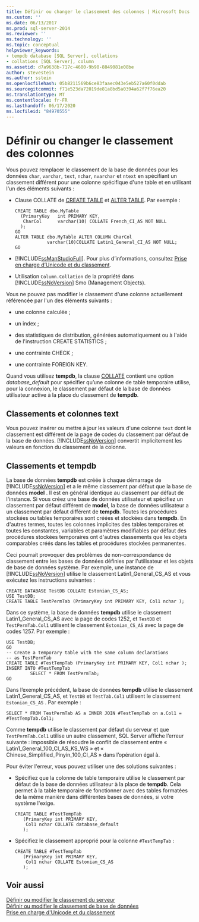 ```yaml
---
title: Définir ou changer le classement des colonnes | Microsoft Docs
ms.custom: ''
ms.date: 06/13/2017
ms.prod: sql-server-2014
ms.reviewer: ''
ms.technology: ''
ms.topic: conceptual
helpviewer_keywords:
- tempdb database [SQL Server], collations
- collations [SQL Server], column
ms.assetid: d7a9638b-717c-4680-9b98-8849081e08be
author: stevestein
ms.author: sstein
ms.openlocfilehash: 05b8211569b6ce83faaec043e5eb527a60f0ddab
ms.sourcegitcommit: f71e523da72019de81a8bd5a0394a62f7f76ea20
ms.translationtype: MT
ms.contentlocale: fr-FR
ms.lasthandoff: 06/17/2020
ms.locfileid: "84970555"
---
```

# <a name="set-or-change-the-column-collation"></a>Définir ou changer le classement des colonnes
  Vous pouvez remplacer le classement de la base de données pour les données `char`, `varchar`, `text`, `nchar`, `nvarchar` et `ntext` en spécifiant un classement différent pour une colonne spécifique d'une table et en utilisant l'un des éléments suivants :  
  
-   Clause COLLATE de [CREATE TABLE](/sql/t-sql/statements/create-table-transact-sql) et [ALTER TABLE](/sql/t-sql/statements/alter-table-transact-sql). Par exemple :  
  
    ```  
    CREATE TABLE dbo.MyTable  
      (PrimaryKey   int PRIMARY KEY,  
       CharCol      varchar(10) COLLATE French_CI_AS NOT NULL  
      );  
    GO  
    ALTER TABLE dbo.MyTable ALTER COLUMN CharCol  
                varchar(10)COLLATE Latin1_General_CI_AS NOT NULL;  
    GO  
    ```  
  
-   [!INCLUDE[ssManStudioFull](../../includes/ssmanstudiofull-md.md)]. Pour plus d’informations, consultez [Prise en charge d’Unicode et du classement](collation-and-unicode-support.md).  
  
-   Utilisation `Column.Collation` de la propriété dans [!INCLUDE[ssNoVersion](../../includes/ssnoversion-md.md)] Smo (Management Objects).  
  
 Vous ne pouvez pas modifier le classement d'une colonne actuellement référencée par l'un des éléments suivants :  
  
-   une colonne calculée ;  
  
-   un index ;  
  
-   des statistiques de distribution, générées automatiquement ou à l'aide de l'instruction CREATE STATISTICS ;  
  
-   une contrainte CHECK ;  
  
-   une contrainte FOREIGN KEY.  
  
 Quand vous utilisez **tempdb**, la clause [COLLATE](/sql/t-sql/statements/collations) contient une option *database_default* pour spécifier qu’une colonne de table temporaire utilise, pour la connexion, le classement par défaut de la base de données utilisateur active à la place du classement de **tempdb**.  
  
## <a name="collations-and-text-columns"></a>Classements et colonnes text  
 Vous pouvez insérer ou mettre à jour les valeurs d'une colonne `text` dont le classement est différent de la page de codes du classement par défaut de la base de données. [!INCLUDE[ssNoVersion](../../includes/ssnoversion-md.md)] convertit implicitement les valeurs en fonction du classement de la colonne.  
  
## <a name="collations-and-tempdb"></a>Classements et tempdb  
 La base de données **tempdb** est créée à chaque démarrage de [!INCLUDE[ssNoVersion](../../includes/ssnoversion-md.md)] et a le même classement par défaut que la base de données **model** . Il est en général identique au classement par défaut de l'instance. Si vous créez une base de données utilisateur et spécifiez un classement par défaut différent de **model**, la base de données utilisateur a un classement par défaut différent de **tempdb**. Toutes les procédures stockées ou tables temporaires sont créées et stockées dans **tempdb**. En d'autres termes, toutes les colonnes implicites des tables temporaires et toutes les constantes, variables et paramètres modifiables par défaut des procédures stockées temporaires ont d'autres classements que les objets comparables créés dans les tables et procédures stockées permanentes.  
  
 Ceci pourrait provoquer des problèmes de non-correspondance de classement entre les bases de données définies par l'utilisateur et les objets de base de données système. Par exemple, une instance de [!INCLUDE[ssNoVersion](../../includes/ssnoversion-md.md)] utilise le classement Latin1_General_CS_AS et vous exécutez les instructions suivantes :  
  
```  
CREATE DATABASE TestDB COLLATE Estonian_CS_AS;  
USE TestDB;  
CREATE TABLE TestPermTab (PrimaryKey int PRIMARY KEY, Col1 nchar );  
```  
  
 Dans ce système, la base de données **tempdb** utilise le classement Latin1_General_CS_AS avec la page de codes 1252, et `TestDB` et `TestPermTab.Col1` utilisent le classement `Estonian_CS_AS` avec la page de codes 1257. Par exemple :  
  
```  
USE TestDB;  
GO  
-- Create a temporary table with the same column declarations  
-- as TestPermTab  
CREATE TABLE #TestTempTab (PrimaryKey int PRIMARY KEY, Col1 nchar );  
INSERT INTO #TestTempTab  
         SELECT * FROM TestPermTab;  
GO  
```  
  
 Dans l’exemple précédent, la base de données **tempdb** utilise le classement Latin1_General_CS_AS, et `TestDB` et `TestTab.Col1` utilisent le classement `Estonian_CS_AS` . Par exemple :  
  
```  
SELECT * FROM TestPermTab AS a INNER JOIN #TestTempTab on a.Col1 = #TestTempTab.Col1;  
```  
  
 Comme **tempdb** utilise le classement par défaut du serveur et que `TestPermTab.Col1` utilise un autre classement, SQL Server affiche l’erreur suivante : impossible de résoudre le conflit de classement entre « Latin1_General_100_CI_AS_KS_WS » et « Chinese_Simplified_Pinyin_100_CI_AS » dans l’opération égal à.  
  
 Pour éviter l'erreur, vous pouvez utiliser une des solutions suivantes :  
  
-   Spécifiez que la colonne de table temporaire utilise le classement par défaut de la base de données utilisateur à la place de **tempdb**. Cela permet à la table temporaire de fonctionner avec des tables formatées de la même manière dans différentes bases de données, si votre système l'exige.  
  
    ```  
    CREATE TABLE #TestTempTab  
       (PrimaryKey int PRIMARY KEY,  
        Col1 nchar COLLATE database_default  
       );  
    ```  
  
-   Spécifiez le classement approprié pour la colonne `#TestTempTab` :  
  
    ```  
    CREATE TABLE #TestTempTab  
       (PrimaryKey int PRIMARY KEY,  
        Col1 nchar COLLATE Estonian_CS_AS  
       );  
    ```  
  
## <a name="see-also"></a>Voir aussi  
 [Définir ou modifier le classement du serveur](set-or-change-the-server-collation.md)   
 [Définir ou modifier le classement de base de données](set-or-change-the-database-collation.md)   
 [Prise en charge d'Unicode et du classement](collation-and-unicode-support.md)  
  
  
